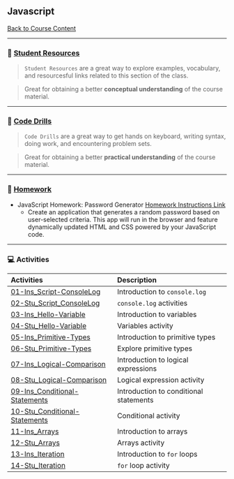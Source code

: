 ## Javascript
[Back to Course Content](../../README.md)

-----
### :book: **[Student Resources](student-resources/README.md)**

> `Student Resources` are a great way to explore examples, vocabulary, and resourcesful links related to this section of the class.

> Great for obtaining a better **conceptual understanding** of the course material. 


-----
### :dart: **[Code Drills](code-drills/README.md#dart-code-drills)**

> `Code Drills` are a great way to get hands on keyboard, writing syntax, doing work, and encountering problem sets. 

> Great for obtaining a better **practical understanding** of the course material. 


-----
### :pencil: **[Homework](homework/README.md#unit-03-javascript-homework-password-generator)**

- JavaScript Homework: Password Generator
[Homework Instructions Link](homework/README.md#unit-03-javascript-homework-password-generator)
    * Create an application that generates a random password based on user-selected criteria. This app will run in the browser and feature dynamically updated HTML and CSS powered by your JavaScript code.


-----
### :computer: Activities

|  Activities |  Description |
|:--	|:--
|[01-Ins_Script-ConsoleLog](activities/01-Ins_Script-ConsoleLog)| Introduction to `console.log` |
|[02-Stu_Script_ConsoleLog](activities/02-Stu_Script_ConsoleLog)| `console.log` activities|
|[03-Ins_Hello-Variable](activities/03-Ins_Hello-Variable)| Introduction to variables|
|[04-Stu_Hello-Variable](activities/04-Stu_Hello-Variable)| Variables activity|
|[05-Ins_Primitive-Types](activities/05-Ins_Primitive-Types)| Introduction to primitive types|
|[06-Stu_Primitive-Types](activities/06-Stu_Primitive-Types)| Explore primitive types|
|[07-Ins_Logical-Comparison](activities/07-Ins_Logical-Comparison-Operators)| Introduction to logical expressions|
|[08-Stu_Logical-Comparison](activities/08-Stu_Logical-Comparison-Operators)| Logical expression activity|
|[09-Ins_Conditional-Statements](activities/09-Ins_Conditional-Statements)| Introduction to conditional statements|
|[10-Stu_Conditional-Statements](activities/10-Stu_Conditional-Statements)| Conditional activity|
|[11-Ins_Arrays](activities/11-Ins_Arrays)| Introduction to arrays|
|[12-Stu_Arrays](activities/12-Stu_Arrays)| Arrays activity|
|[13-Ins_Iteration](activities/13-Ins_Iteration)| Introduction to `for` loops|
|[14-Stu_Iteration](activities/14-Stu_Iteration) | `for` loop activity|


